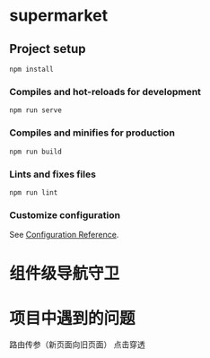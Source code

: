 # supermarket

## Project setup
```
npm install
```

### Compiles and hot-reloads for development
```
npm run serve
```

### Compiles and minifies for production
```
npm run build
```

### Lints and fixes files
```
npm run lint
```

### Customize configuration
See [Configuration Reference](https://cli.vuejs.org/config/).

# 组件级导航守卫
# 项目中遇到的问题
路由传参（新页面向旧页面）
点击穿透
